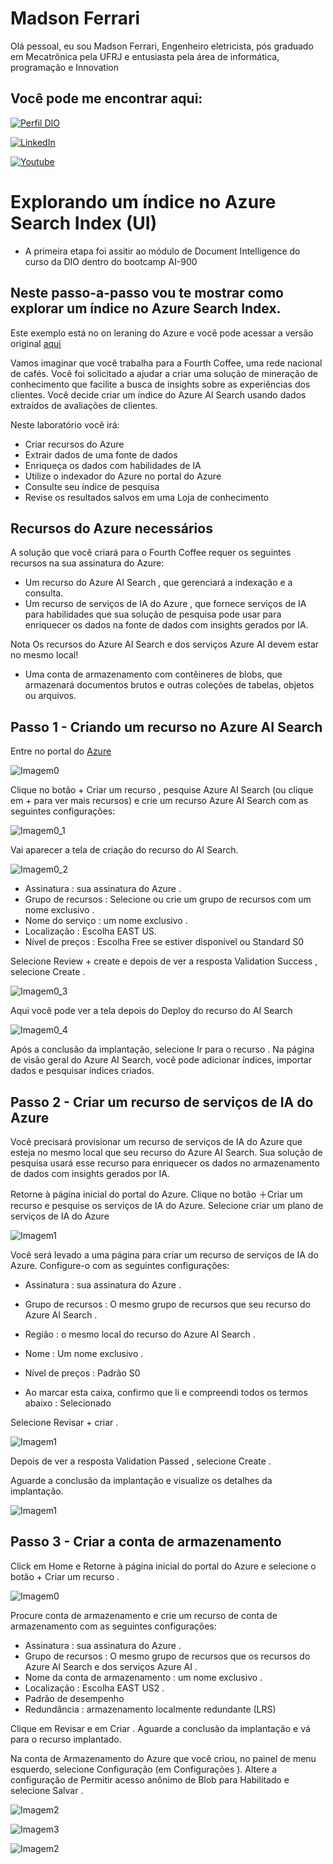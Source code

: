 
# Madson Ferrari

Olá pessoal, eu sou Madson Ferrari, Engenheiro eletricista, pós graduado em Mecatrônica pela UFRJ e entusiasta pela área de informática, programação e Innovation

## Você pode me encontrar aqui:

[![Perfil DIO](https://img.shields.io/badge/-Meu%20Perfil%20na%20DIO-0077B5?style=for-the-badge&logo=gitbook&logoColor=white)](https://www.dio.me/users/madson_ferrari)

[![LinkedIn](https://img.shields.io/badge/-LinkedIn-000?style=for-the-badge&logo=linkedin&logoColor=30A3DC)](https://www.linkedin.com/in/MadsonFerrari/)

[![Youtube](https://img.shields.io/badge/YouTube-FF0000?style=for-the-badge&logo=youtube&logoColor=white)](https://www.youtube.com/@MadsonFerrari)

# Explorando um índice no Azure Search Index (UI)


- A primeira etapa foi assitir ao módulo de Document Intelligence do curso da DIO dentro do bootcamp AI-900

## Neste passo-a-passo vou te mostrar como explorar um índice no Azure Search Index.

Este exemplo está no on leraning do Azure e você pode acessar a versão original [aqui](https://microsoftlearning.github.io/mslearn-ai-fundamentals/Instructions/Labs/11-ai-search.html)

Vamos imaginar que você trabalha para a Fourth Coffee, uma rede nacional de cafés. Você foi solicitado a ajudar a criar uma solução de mineração de conhecimento que facilite a busca de insights sobre as experiências dos clientes. Você decide criar um índice do Azure AI Search usando dados extraídos de avaliações de clientes.

Neste laboratório você irá:

- Criar recursos do Azure
- Extrair dados de uma fonte de dados
- Enriqueça os dados com habilidades de IA
- Utilize o indexador do Azure no portal do Azure
- Consulte seu índice de pesquisa
- Revise os resultados salvos em uma Loja de conhecimento

## Recursos do Azure necessários

A solução que você criará para o Fourth Coffee requer os seguintes recursos na sua assinatura do Azure:

- Um recurso do Azure AI Search , que gerenciará a indexação e a consulta.
- Um recurso de serviços de IA do Azure , que fornece serviços de IA para habilidades que sua solução de pesquisa pode usar para enriquecer os dados na fonte de dados com insights gerados por IA.

Nota Os recursos do Azure AI Search e dos serviços Azure AI devem estar no mesmo local!

- Uma conta de armazenamento com contêineres de blobs, que armazenará documentos brutos e outras coleções de tabelas, objetos ou arquivos.

## Passo 1 - Criando um recurso no Azure AI Search

Entre no portal do [Azure](https://portal.azure.com/#home)

![Imagem0](https://github.com/MadsonFerrari/Projeto_Data_AI_Search/blob/main/Telas/Tela_0.PNG)

Clique no botão + Criar um recurso , pesquise Azure AI Search (ou clique em + para ver mais recursos) e crie um recurso Azure AI Search com as seguintes configurações:

![Imagem0_1](https://github.com/MadsonFerrari/Projeto_Data_AI_Search/blob/main/Telas/Tela_0_1.PNG)

Vai aparecer a tela de criação do recurso do AI Search.

![Imagem0_2](https://github.com/MadsonFerrari/Projeto_Data_AI_Search/blob/main/Telas/Tela_0_2.PNG)

- Assinatura : sua assinatura do Azure .
- Grupo de recursos : Selecione ou crie um grupo de recursos com um nome exclusivo .
- Nome do serviço : um nome exclusivo .
- Localização : Escolha EAST US.
- Nível de preços : Escolha Free se estiver disponível ou Standard S0

Selecione Review + create e depois de ver a resposta Validation Success , selecione Create .

![Imagem0_3](https://github.com/MadsonFerrari/Projeto_Data_AI_Search/blob/main/Telas/Tela_0_3.PNG)

Aqui você pode ver a tela depois do Deploy do recurso do AI Search

![Imagem0_4](https://github.com/MadsonFerrari/Projeto_Data_AI_Search/blob/main/Telas/Tela_0_4.PNG)

Após a conclusão da implantação, selecione Ir para o recurso . Na página de visão geral do Azure AI Search, você pode adicionar índices, importar dados e pesquisar índices criados.

## Passo 2 - Criar um recurso de serviços de IA do Azure

Você precisará provisionar um recurso de serviços de IA do Azure que esteja no mesmo local que seu recurso do Azure AI Search. Sua solução de pesquisa usará esse recurso para enriquecer os dados no armazenamento de dados com insights gerados por IA.

Retorne à página inicial do portal do Azure. Clique no botão ＋Criar um recurso e pesquise os serviços de IA do Azure. Selecione criar um plano de serviços de IA do Azure 

![Imagem1](https://github.com/MadsonFerrari/Projeto_Data_AI_Search/blob/main/Telas/Tela_1.PNG)

Você será levado a uma página para criar um recurso de serviços de IA do Azure. Configure-o com as seguintes configurações:

- Assinatura : sua assinatura do Azure .
- Grupo de recursos : O mesmo grupo de recursos que seu recurso do Azure AI Search .
- Região : o mesmo local do recurso do Azure AI Search .
- Nome : Um nome exclusivo .
- Nível de preços : Padrão S0

- Ao marcar esta caixa, confirmo que li e compreendi todos os termos abaixo : Selecionado

Selecione Revisar + criar . 

![Imagem1](https://github.com/MadsonFerrari/Projeto_Data_AI_Search/blob/main/Telas/Tela_1_1.PNG)

Depois de ver a resposta Validation Passed , selecione Create .

Aguarde a conclusão da implantação e visualize os detalhes da implantação.

![Imagem1](https://github.com/MadsonFerrari/Projeto_Data_AI_Search/blob/main/Telas/Tela_1_2.PNG)

## Passo 3 - Criar a conta de armazenamento 

Click em Home e Retorne à página inicial do portal do Azure e selecione o botão + Criar um recurso .

![Imagem0](https://github.com/MadsonFerrari/Projeto_Data_AI_Search/blob/main/Telas/Tela_0.PNG)

Procure conta de armazenamento e crie um recurso de conta de armazenamento com as seguintes configurações:

- Assinatura : sua assinatura do Azure .
- Grupo de recursos : O mesmo grupo de recursos que os recursos do Azure AI Search e dos serviços Azure AI .
- Nome da conta de armazenamento : um nome exclusivo .
- Localização : Escolha EAST US2 .
- Padrão de desempenho
- Redundância : armazenamento localmente redundante (LRS)

Clique em Revisar e em Criar . Aguarde a conclusão da implantação e vá para o recurso implantado.

Na conta de Armazenamento do Azure que você criou, no painel de menu esquerdo, selecione Configuração (em Configurações ).
Altere a configuração de Permitir acesso anônimo de Blob para Habilitado e selecione Salvar .


![Imagem2](https://github.com/MadsonFerrari/Projeto_Data_AI_Search/blob/main/Telas/Tela_2.PNG)


![Imagem3](https://github.com/MadsonFerrari/Projeto_Data_AI_Search/blob/main/Telas/Tela_3.PNG)



![Imagem2](https://github.com/MadsonFerrari/Projeto_Data_AI_Search/blob/main/Telas/Tela_4.PNG)








